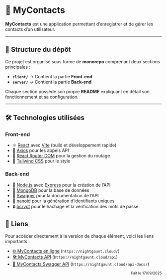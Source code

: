 # 📇 MyContacts

**MyContacts** est une application permettant d’enregistrer et de gérer les contacts d’un utilisateur.

---

## 📂 Structure du dépôt

Ce projet est organisé sous forme de **monorepo** comprenant deux sections principales :  

- **`client/`** → Contient la partie **Front-end**  
- **`server/`** → Contient la partie **Back-end**  

Chaque section possède son propre **README** expliquant en détail son fonctionnement et sa configuration.

---

## 🛠️ Technologies utilisées

### Front-end
- ⚛️ [React](https://react.dev/) avec [Vite](https://vitejs.dev/) (build et développement rapide)
- 🔗 [Axios](https://axios-http.com/) pour les appels API
- 🧭 [React Router DOM](https://www.npmjs.com/package/react-router-dom) pour la gestion du routage
- 🎨 [Tailwind CSS](https://tailwindcss.com/) pour le style

### Back-end
- 🚀 [Node.js](https://nodejs.org/) avec [Express](https://expressjs.com/) pour la création de l’API
- 🍃 [MongoDB](https://www.mongodb.com/) pour la base de données
- 📖 [Swagger](https://swagger.io/) pour la documentation de l’API
- 🔑 [nanoid](https://github.com/ai/nanoid) pour la génération d’identifiants uniques
- 🔒 [bcrypt](https://github.com/kelektiv/node.bcrypt.js) pour le hachage et la vérification des mots de passe

## 🔗 Liens

Pour accéder directement à la version de chaque élément, voici les liens importants :  

- [🌐 MyContacts en ligne](https://nightgaunt.cloud/) (`https://nightgaunt.cloud/`)  
- [🛠️ MyContacts API](https://nightgaunt.cloud/api) (`https://nightgaunt.cloud/api`)  
- [📖 MyContacts Swagger API](https://nightgaunt.cloud/api-docs/) (`https://nightgaunt.cloud/api-docs/`)

<p align="right"><small>Fait le 17/09/2025</small></p>
